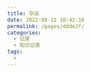 ```yaml
---
title: 杂谈
date: 2022-08-31 10:42:18
permalink: /pages/ddde3f/
categories:
  - 记录
  - 知识记录
tags:
  - 
---
```

